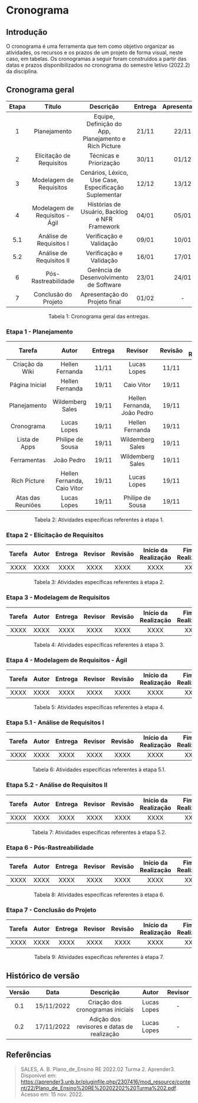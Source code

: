# Cronograma

## Introdução
O cronograma é uma ferramenta que tem como objetivo organizar as atividades, os recursos e os prazos de um projeto de forma visual, neste caso, em tabelas. Os cronogramas a seguir foram construídos a partir das datas e prazos disponibilizados no cronograma do semestre letivo (2022.2) da disciplina.

## Cronograma geral
| Etapa | Título | Descrição | Entrega | Apresentação |
| :----: | :----: | :-------: | :-------------: | :----------: |
| 1 | Planejamento | Equipe, Definição do App, Planejamento e Rich Picture | 21/11 |22/11|
| 2 | Elicitação de Requisitos  | Técnicas e Priorização | 30/11 | 01/12|
| 3 | Modelagem de Requisitos | Cenários, Léxico, Use Case, Especificação Suplementar | 12/12 |13/12|
| 4 | Modelagem de Requisitos - Ágil | Histórias de Usuário, Backlog e NFR Framework | 04/01 | 05/01 |
| 5.1 | Análise de Requisitos I | Verificação e Validação | 09/01 | 10/01 |
| 5.2 | Análise de Requisitos II| Verificação e Validação | 16/01 | 17/01 |
| 6 | Pós-Rastreabilidade | Gerência de Desenvolvimento de Software | 23/01 |24/01|
| 7 | Conclusão do Projeto | Apresentação do Projeto final | 01/02 | - |

<figcaption align="center">Tabela 1: Cronograma geral das entregas.</figcaption>


### Etapa 1 - Planejamento
| Tarefa | Autor | Entrega | Revisor | Revisão | Início da Realização | Fim da Realização |
| :----: | :---: | :-----: | :-----: | :-----: | :------------------: | :---------------: |
| Criação da Wiki | Hellen Fernanda | 11/11 | Lucas Lopes | 11/11 | 10/11 | 10/11 |
| Página Inicial | Hellen Fernanda | 19/11 | Caio Vitor | 19/11 | 10/11 | 17/11 |
| Planejamento | Wildemberg Sales | 19/11 | Hellen Fernanda, João Pedro | 19/11 | 15/11 | 15/11 |
| Cronograma | Lucas Lopes | 19/11 | Hellen Fernanda | 19/11 | 15/11 | 16/11 |
| Lista de Apps | Philipe de Sousa | 19/11 | Wildemberg Sales | 19/11 | 15/11 | 17/11 |
| Ferramentas | João Pedro | 19/11 | Wildemberg Sales | 19/11 | 15/11 | 15/11 |
| Rich Picture | Hellen Fernanda, Caio Vitor | 19/11 | Lucas Lopes | 19/11 | 06/11 | --- |
| Atas das Reuniões | Lucas Lopes | 19/11 | Philipe de Sousa | 19/11 | 15/11 | 17/11 |

<figcaption align="center">Tabela 2: Atividades específicas referentes à etapa 1.</figcaption>

### Etapa 2 - Elicitação de Requisitos
| Tarefa | Autor | Entrega | Revisor | Revisão | Início da Realização | Fim da Realização |
| :----: | :---: | :-----: | :-----: | :-----: | :------------------: | :---------------: |
| XXXX | XXXX | XXXX | XXXX | XXXX | XXXX | XXXX |

<figcaption align="center">Tabela 3: Atividades específicas referentes à etapa 2.</figcaption>

### Etapa 3 - Modelagem de Requisitos
| Tarefa | Autor | Entrega | Revisor | Revisão | Início da Realização | Fim da Realização |
| :----: | :---: | :-----: | :-----: | :-----: | :------------------: | :---------------: |
| XXXX | XXXX | XXXX | XXXX | XXXX | XXXX | XXXX |

<figcaption align="center">Tabela 4: Atividades específicas referentes à etapa 3.</figcaption>

### Etapa 4 - Modelagem de Requisitos - Ágil
| Tarefa | Autor | Entrega | Revisor | Revisão | Início da Realização | Fim da Realização |
| :----: | :---: | :-----: | :-----: | :-----: | :------------------: | :---------------: |
| XXXX | XXXX | XXXX | XXXX | XXXX | XXXX | XXXX |

<figcaption align="center">Tabela 5: Atividades específicas referentes à etapa 4.</figcaption>

### Etapa 5.1 - Análise de Requisitos I
| Tarefa | Autor | Entrega | Revisor | Revisão | Início da Realização | Fim da Realização |
| :----: | :---: | :-----: | :-----: | :-----: | :------------------: | :---------------: |
| XXXX | XXXX | XXXX | XXXX | XXXX | XXXX | XXXX |

<figcaption align="center">Tabela 6: Atividades específicas referentes à etapa 5.1.</figcaption>

### Etapa 5.2 - Análise de Requisitos II
| Tarefa | Autor | Entrega | Revisor | Revisão | Início da Realização | Fim da Realização |
| :----: | :---: | :-----: | :-----: | :-----: | :------------------: | :---------------: |
| XXXX | XXXX | XXXX | XXXX | XXXX | XXXX | XXXX |

<figcaption align="center">Tabela 7: Atividades específicas referentes à etapa 5.2.</figcaption>

### Etapa 6 - Pós-Rastreabilidade
| Tarefa | Autor | Entrega | Revisor | Revisão | Início da Realização | Fim da Realização |
| :----: | :---: | :-----: | :-----: | :-----: | :------------------: | :---------------: |
| XXXX | XXXX | XXXX | XXXX | XXXX | XXXX | XXXX |

<figcaption align="center">Tabela 8: Atividades específicas referentes à etapa 6.</figcaption>

### Etapa 7 - Conclusão do Projeto
| Tarefa | Autor | Entrega | Revisor | Revisão | Início da Realização | Fim da Realização |
| :----: | :---: | :-----: | :-----: | :-----: | :------------------: | :---------------: |
| XXXX | XXXX | XXXX | XXXX | XXXX | XXXX | XXXX |

<figcaption align="center">Tabela 9: Atividades específicas referentes à etapa 7.</figcaption>


## Histórico de versão
| Versão | Data | Descrição | Autor | Revisor |
| :----: | :--: | :-------: | :---: | :-----: |
| 0.1 | 15/11/2022 | Criação dos cronogramas iniciais | Lucas Lopes | - |
| 0.2 | 17/11/2022 | Adição dos revisores e datas de realização | Lucas Lopes | - |


## Referências
>SALES, A. B. Plano_de_Ensino RE 2022.02 Turma 2. Aprender3. Disponível em: <https://aprender3.unb.br/pluginfile.php/2307416/mod_resource/content/22/Plano_de_Ensino%20RE%20202202%20Turma%202.pdf>. Acesso em: 15 nov. 2022.